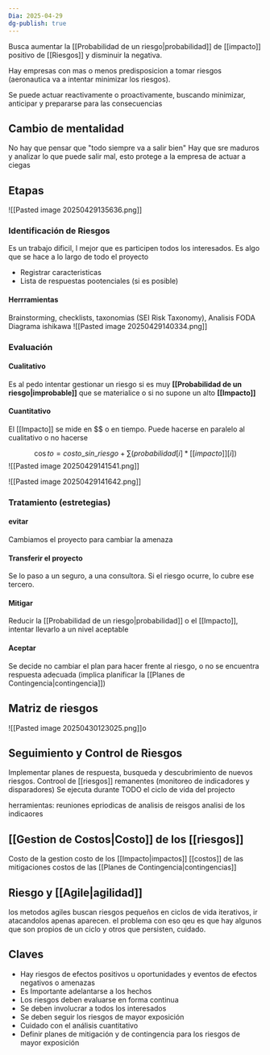 ```yaml
---
Dia: 2025-04-29
dg-publish: true
---
```

Busca aumentar la [[Probabilidad de un riesgo|probabilidad]] de [[impacto]] positivo de [[Riesgos]] y disminuir la negativa.

Hay empresas con mas o menos predisposicion a tomar riesgos (aeronautica va a intentar minimizar los riesgos).


Se puede actuar reactivamente o proactivamente, buscando minimizar, anticipar y prepararse para las consecuencias


## Cambio de mentalidad 
No hay que pensar que "todo siempre va a salir bien"
Hay que sre maduros y analizar lo que puede salir mal, esto protege a la empresa de actuar a ciegas

## Etapas 
![[Pasted image 20250429135636.png]]

### Identificación de Riesgos 
Es un trabajo dificil, l mejor que es participen todos los interesados. Es algo que se hace a lo largo de todo el proyecto
- Registrar caracteristicas 
- Lista de respuestas pootenciales (si es posible)
#### Herrramientas 
Brainstorming, checklists, taxonomias (SEI Risk Taxonomy), Analisis FODA
Diagrama ishikawa
![[Pasted image 20250429140334.png]]
### Evaluación 

#### Cualitativo
Es al pedo intentar gestionar un riesgo si es muy **[[Probabilidad de un riesgo|improbable]]** que se materialice o si no supone un alto **[[Impacto]]**


#### Cuantitativo
El [[Impacto]] se mide en  $\$\$$ o en tiempo. Puede hacerse en paralelo al cualitativo o no hacerse 

$$\cos to = costo\_sin\_riesgo + \sum(probabilidad[i]*[[impacto]][i])$$
![[Pasted image 20250429141541.png]]

![[Pasted image 20250429141642.png]]


### Tratamiento (estretegias)

#### evitar 
Cambiamos el proyecto para cambiar la amenaza

#### Transferir el proyecto
Se lo paso a un seguro, a una consultora. Si el riesgo ocurre, lo cubre ese tercero.

#### Mitigar 
Reducir la [[Probabilidad de un riesgo|probabilidad]] o el [[Impacto]], intentar llevarlo a un nivel aceptable 

#### Aceptar
Se decide no cambiar el plan para hacer frente al riesgo, o no se encuentra respuesta adecuada (implica planificar la [[Planes de Contingencia|contingencia]])


## Matriz de riesgos 
![[Pasted image 20250430123025.png]]o



## Seguimiento y Control de Riesgos 
Implementar planes de respuesta, busqueda y descubrimiento de nuevos riesgos. 
Controol de [[riesgos]] remanentes (monitoreo de indicadores y disparadores)
Se ejecuta durante TODO el ciclo de vida del projecto 

herramientas: reuniones epriodicas de analisis de reisgos 
analisi de los indicaores


## [[Gestion de Costos|Costo]] de los [[riesgos]] 
Costo de la gestion 
costo de los [[Impacto|impactos]] 
[[costos]] de las mitigaciones 
costos de las [[Planes de Contingencia|contingencias]]


## Riesgo y [[Agile|agilidad]]
los metodos agiles buscan riesgos pequeños en ciclos de vida iterativos, ir atacandolos apenas aparecen. el problema con eso qeu es que hay algunos que son propios de un ciclo y otros que persisten, cuidado.


## Claves 
- Hay riesgos de efectos positivos u oportunidades y eventos de efectos negativos o amenazas
- Es Importante adelantarse a los hechos
- Los riesgos deben evaluarse en forma continua
- Se deben involucrar a todos los interesados
- Se deben seguir los riesgos de mayor exposición
- Cuidado con el análisis cuantitativo
- Definir planes de mitigación y de contingencia para los riesgos de mayor exposición